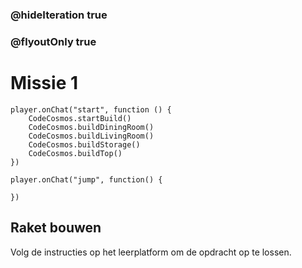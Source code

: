 ### @hideIteration true
### @flyoutOnly true
# Missie 1
```block
player.onChat("start", function () {
    CodeCosmos.startBuild()
    CodeCosmos.buildDiningRoom()
    CodeCosmos.buildLivingRoom()
    CodeCosmos.buildStorage()
    CodeCosmos.buildTop()
})
```

```template
player.onChat("jump", function() {
    
})
```

## Raket bouwen

Volg de instructies op het leerplatform om de opdracht op te lossen.